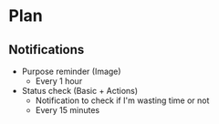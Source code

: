 # Plan

## Notifications

- Purpose reminder (Image)
  - Every 1 hour
- Status check (Basic + Actions)
  - Notification to check if I'm wasting time or not
  - Every 15 minutes
